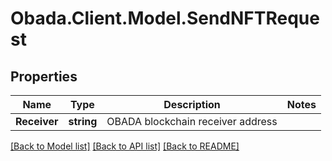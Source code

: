
# Obada.Client.Model.SendNFTRequest

## Properties

Name | Type | Description | Notes
------------ | ------------- | ------------- | -------------
**Receiver** | **string** | OBADA blockchain receiver address | 

[[Back to Model list]](../README.md#documentation-for-models)
[[Back to API list]](../README.md#documentation-for-api-endpoints)
[[Back to README]](../README.md)

